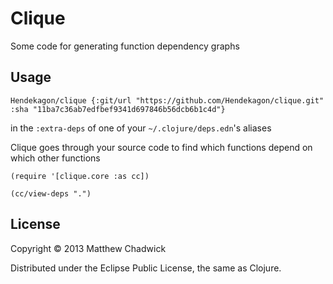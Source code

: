 # Clique

Some code for generating function dependency graphs

## Usage


`Hendekagon/clique {:git/url "https://github.com/Hendekagon/clique.git" :sha "11ba7c36ab7edfbef9341d697846b56dcb6b1c4d"}`

in the `:extra-deps` of one of your `~/.clojure/deps.edn`'s aliases

Clique goes through your source code to find which functions depend on which other functions

```
(require '[clique.core :as cc])

(cc/view-deps ".")
```




## License

Copyright © 2013 Matthew Chadwick

Distributed under the Eclipse Public License, the same as Clojure.
